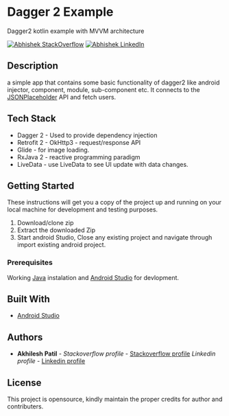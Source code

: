 # Dagger 2 Example
Dagger2 kotlin example with MVVM architecture

[![Abhishek StackOverflow](https://img.shields.io/badge/Akhilesh-StackOverflow-orange.svg?style=for-the-badge)](https://stackoverflow.com/users/1548824/akhilesh0707)
[![Abhishek LinkedIn](https://img.shields.io/badge/Akhilesh-LinkedIn-blue.svg?style=for-the-badge)](https://www.linkedin.com/in/akhilesh0707/) 

## Description
a simple app that contains some basic functionality of dagger2 like android injector, component, module, sub-component etc. It connects to the [JSONPlaceholder](https://jsonplaceholder.typicode.com/) API and fetch users.


## Tech Stack
- Dagger 2 - Used to provide dependency injection
- Retrofit 2 - OkHttp3 - request/response API
- Glide - for image loading.
- RxJava 2 - reactive programming paradigm
- LiveData - use LiveData to see UI update with data changes.

## Getting Started
These instructions will get you a copy of the project up and running on your local machine for development and testing purposes.

1. Download/clone zip
2. Extract the downloaded Zip
3. Start android Studio, Close any existing project and navigate through import existing android project. 


### Prerequisites

Working [Java](https://www.oracle.com/technetwork/java/javase/downloads/index.html) instalation and [Android Studio](https://developer.android.com/studio/) for devlopment.


## Built With

* [Android Studio](https://developer.android.com/studio/) 
 

## Authors

* **Akhilesh Patil** - *Stackoverflow profile* - [Stackoverflow profile](https://stackoverflow.com/users/1548824/akhilesh0707)
			  *Linkedin profile* - [Linkedin profile](https://www.linkedin.com/in/akhilesh0707/)
 	
## License

This project is opensource, kindly maintain the proper credits for author and contributers.
